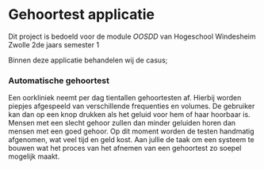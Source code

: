 # Gehoortest applicatie
Dit project is bedoeld voor de module *OOSDD* van Hogeschool Windesheim Zwolle 2de jaars semester 1

Binnen deze applicatie behandelen wij de casus;

### Automatische gehoortest

Een oorkliniek neemt per dag tientallen gehoortesten af. Hierbij worden piepjes afgespeeld van verschillende frequenties en volumes. De gebruiker kan dan op een knop drukken als het geluid voor hem of haar hoorbaar is. Mensen met een slecht gehoor zullen dan minder geluiden horen dan mensen met een goed gehoor. Op dit moment worden de testen handmatig afgenomen, wat veel tijd en geld kost. Aan jullie de taak om een systeem te bouwen wat het proces van het afnemen van een gehoortest zo soepel mogelijk maakt.

